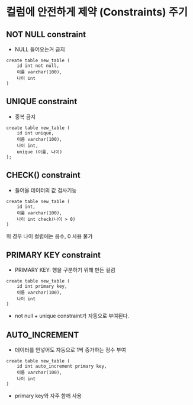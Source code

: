 # 컬럼에 안전하게 제약 (Constraints) 주기

## NOT NULL constraint

- NULL 들어오는거 금지

```
create table new_table (
	id int not null,
	이름 varchar(100),
	나이 int
)
```

## UNIQUE constraint

- 중복 금지

```
create table new_table (
	id int unique,
	이름 varchar(100),
	나이 int,
	unique (이름, 나이)
);
```

## CHECK() constraint

- 들어올 데이터의 값 검사기능

```
create table new_table (
	id int,
	이름 varchar(100),
	나이 int check(나이 > 0)
)
```

위 경우 나이 컬럼에는 음수, 0 사용 불가

## PRIMARY KEY constraint

- PRIMARY KEY: 행을 구분하기 위해 만든 컬럼

```
create table new_table (
	id int primary key,
	이름 varchar(100),
	나이 int
)
```

- not null + unique constraint가 자동으로 부여된다.

## AUTO_INCREMENT

- 데이터를 안넣어도 자동으로 1씩 증가하는 정수 부여

```
create table new_table (
	id int auto_increment primary key,
	이름 varchar(100),
	나이 int
)
```

- primary key와 자주 함깨 사용
